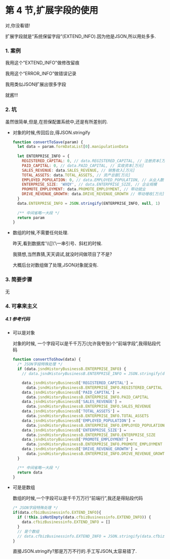 # 第 4 节,扩展字段的使用

对,你没看错!

扩展字段就是“系统保留字段”(EXTEND_INFO).因为他是JSON,所以用处多多.

### 1. 案例

我用这个"EXTEND_INFO"做修改留痕

我用这个“ERROR_INFO”做错误记录

我用类似JSON扩展出很多字段

就酱!!!

### 2. 坑

虽然很简单,但是,在担保配置系统中,还是有所差别的.

- 对象的时候,传回后台,得JSON.stringify

  ```js
  function convertToSave(param) {
    let data = param.formDataList[0].manipulationData
    
    let ENTERPRISE_INFO = {
      REGISTERED_CAPITAL: 0, // data.REGISTERED_CAPITAL, // 注册资本[万元]
      PAID_CAPITAL: 0, // data.PAID_CAPITAL, // 实收资本[万元]
      SALES_REVENUE: data.SALES_REVENUE, // 销售收入[万元]
      TOTAL_ASSETS: data.TOTAL_ASSETS, // 资产总额[万元]
      EMPLOYED_POPULATION: 0, // data.EMPLOYED_POPULATION, // 从业人数
      ENTERPRISE_SIZE: 'WXQY', // data.ENTERPRISE_SIZE, // 企业规模
      PROMOTE_EMPLOYMENT: data.PROMOTE_EMPLOYMENT, // 带动就业
      DRIVE_REVENUE_GROWTH: data.DRIVE_REVENUE_GROWTH // 带动增收[万元]
    }
    data.ENTERPRISE_INFO = JSON.stringify(ENTERPRISE_INFO, null, 1)
    
    /** 中间省略一大段 */
    return param
  }
  ```

- 数组的时候,不需要任何处理.

  昨天,看到数据库'\\\\[]\\'\一串引号、斜杠的时候.

  我猜想,当然靠猜,天天调试,就没时间做项目了不是?

  大概后台对数组做了处理,JSON对象就没有.

### 3. 简要步骤

无

### 4. 可拿来主义

##### 4.1 参考代码

- 可以是对象

  对象的时候, 一个字段可以是千千万万(允许我夸张)个“前端字段”,我得贴段代码

  ```js
  function convertToShow(data) {
    /* JSON字段特殊处理 */
    if (data.jsndHistoryBusinessB.ENTERPRISE_INFO) {
      // data.jsndHistoryBusinessB.ENTERPRISE_INFO = JSON.stringify(data.jsndHistoryBusinessB.ENTERPRISE_INFO);
  
      data.jsndHistoryBusinessB['REGISTERED_CAPITAL'] =
        data.jsndHistoryBusinessB.ENTERPRISE_INFO.REGISTERED_CAPITAL
      data.jsndHistoryBusinessB['PAID_CAPITAL'] =
        data.jsndHistoryBusinessB.ENTERPRISE_INFO.PAID_CAPITAL
      data.jsndHistoryBusinessB['SALES_REVENUE'] =
        data.jsndHistoryBusinessB.ENTERPRISE_INFO.SALES_REVENUE
      data.jsndHistoryBusinessB['TOTAL_ASSETS'] =
        data.jsndHistoryBusinessB.ENTERPRISE_INFO.TOTAL_ASSETS
      data.jsndHistoryBusinessB['EMPLOYED_POPULATION'] =
        data.jsndHistoryBusinessB.ENTERPRISE_INFO.EMPLOYED_POPULATION
      data.jsndHistoryBusinessB['ENTERPRISE_SIZE'] =
        data.jsndHistoryBusinessB.ENTERPRISE_INFO.ENTERPRISE_SIZE
      data.jsndHistoryBusinessB['PROMOTE_EMPLOYMENT'] =
        data.jsndHistoryBusinessB.ENTERPRISE_INFO.PROMOTE_EMPLOYMENT
      data.jsndHistoryBusinessB['DRIVE_REVENUE_GROWTH'] =
        data.jsndHistoryBusinessB.ENTERPRISE_INFO.DRIVE_REVENUE_GROWTH
    }
  
    /** 中间省略一大段 */
    return data
  }
  ```

  

- 可是是数组

  数组的时候,一个字段可以是千千万万行“前端行”,我还是得贴段代码

  ```js
  /* JSON字段特殊处理 */
  if(data.cfbizBusinessinfo.EXTEND_INFO){
    if (!this.isNotEmpty(data.cfbizBusinessinfo.EXTEND_INFO)) {
      data.cfbizBusinessinfo.EXTEND_INFO = []
    }
    // 是个数组
    // data.cfbizBusinessinfo.EXTEND_INFO = JSON.stringify(data.cfbizBusinessinfo.EXTEND_INFO);
  }
  ```

  直接JSON.stringify?那是万万不行的.手工写JSON,太容易错了.

